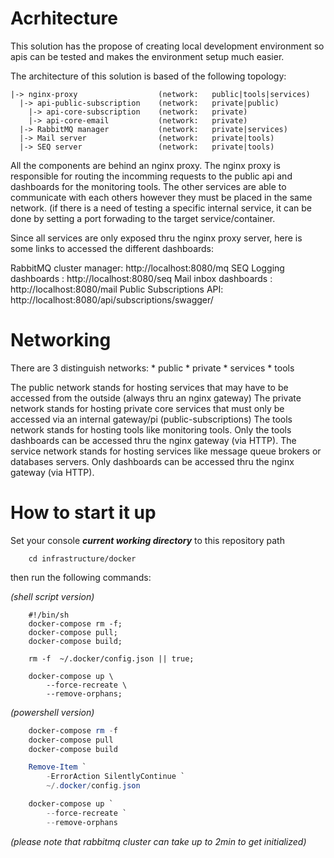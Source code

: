 # Acrhitecture

This solution has the propose of creating local development environment so apis can be tested and makes the environment setup much easier.

The architecture of this solution is based of the following topology:

    |-> nginx-proxy                  (network:   public|tools|services)
      |-> api-public-subscription    (network:   private|public)
        |-> api-core-subscription    (network:   private)
        |-> api-core-email           (network:   private)     
      |-> RabbitMQ manager           (network:   private|services)
      |-> Mail server                (network:   private|tools)
      |-> SEQ server                 (network:   private|tools)

All the components are behind an nginx proxy.
The nginx proxy is responsible for routing the incomming requests to the public api and dashboards for the monitoring tools.
The other services are able to communicate with each others however they must be placed in the same network.
(if there is a need of testing a specific internal service, it can be done by setting a port forwading to the target service/container.

Since all services are only exposed thru the nginx proxy server, here is some links to accessed the different dashboards:

RabbitMQ cluster manager: http://localhost:8080/mq
SEQ Logging dashboards  : http://localhost:8080/seq
Mail inbox dashboards   : http://localhost:8080/mail
Public Subscriptions API: http://localhost:8080/api/subscriptions/swagger/


# Networking

There are 3 distinguish networks:
    * public
    * private
    * services
    * tools

The public network stands for hosting services that may have to be accessed from the outside (always thru an nginx gateway)
The private network stands for hosting private core services that must only be accessed via an internal gateway/pi (public-subscriptions)
The tools network stands for hosting tools like monitoring tools. Only the tools dashboards can be accessed thru the nginx gateway (via HTTP).
The service network stands for hosting services like message queue brokers or databases servers. Only dashboards can be accessed thru the nginx gateway (via HTTP).


# How to start it up

Set your console ***current working directory*** to this repository path
```shell
    cd infrastructure/docker
```

then run the following commands:

_(shell script version)_
```shell
    #!/bin/sh
    docker-compose rm -f;
    docker-compose pull;
    docker-compose build;

    rm -f  ~/.docker/config.json || true;
    
    docker-compose up \
        --force-recreate \
        --remove-orphans;
```

_(powershell version)_

```powershell
    docker-compose rm -f
    docker-compose pull
    docker-compose build

    Remove-Item `
        -ErrorAction SilentlyContinue `
        ~/.docker/config.json 

    docker-compose up `
        --force-recreate `
        --remove-orphans
```

_(please note that rabbitmq cluster can take up to 2min to get initialized)_
